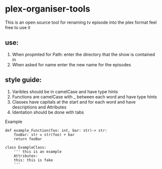# plex-organiser-tools
This is an open source tool for renaming tv episode into the plex format
feel free to use it
## use:
1. When propmted for Path: enter the directory that the show is contained in
2. When asked for name enter the new name for the episodes

## style guide: 
1. Varibles should be in camelCase and have type hints
2. Functions are camelCase with _ between each word and have type hints
3. Classes have capitals at the start and for each word and have descriptions and Attributes
4. Identation should be done with tabs     

Example
```
def example_Function(foo: int, bar: str)-> str:
    fooBar: str = str(foo) + bar
    return fooBar

class ExampleClass:
    ''' this is an example
    Attributes:
    this: this is fake
    '''
```
